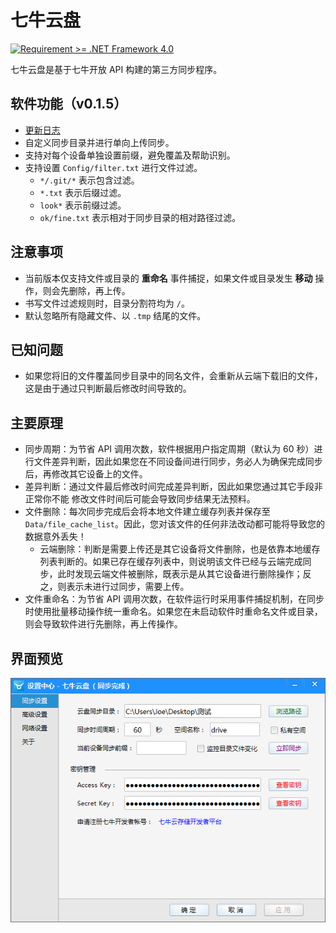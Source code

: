 七牛云盘
==========
[![Requirement >= .NET Framework 4.0](http://b.repl.ca/v1/Requirement-%3E%3D_.NET_Framework_4.0-blue.png)]()

七牛云盘是基于七牛开放 API 构建的第三方同步程序。

## 软件功能（v0.1.5）

- [更新日志](https://github.com/Unknwon/qiniudrive/wiki/%E6%9B%B4%E6%96%B0%E6%97%A5%E5%BF%97)
- 自定义同步目录并进行单向上传同步。
- 支持对每个设备单独设置前缀，避免覆盖及帮助识别。
- 支持设置 `Config/filter.txt` 进行文件过滤。
	- `*/.git/*` 表示包含过滤。
	- `*.txt` 表示后缀过滤。
	- `look*` 表示前缀过滤。
	- `ok/fine.txt` 表示相对于同步目录的相对路径过滤。

## 注意事项

- 当前版本仅支持文件或目录的 **重命名** 事件捕捉，如果文件或目录发生 **移动** 操作，则会先删除，再上传。
- 书写文件过滤规则时，目录分割符均为 `/`。
- 默认忽略所有隐藏文件、以 `.tmp` 结尾的文件。

## 已知问题

- 如果您将旧的文件覆盖同步目录中的同名文件，会重新从云端下载旧的文件，这是由于通过只判断最后修改时间导致的。

## 主要原理

- 同步周期：为节省 API 调用次数，软件根据用户指定周期（默认为 60 秒）进行文件差异判断，因此如果您在不同设备间进行同步，务必人为确保完成同步后，再修改其它设备上的文件。
- 差异判断：通过文件最后修改时间完成差异判断，因此如果您通过其它手段非正常你不能  修改文件时间后可能会导致同步结果无法预料。
- 文件删除：每次同步完成后会将本地文件建立缓存列表并保存至 `Data/file_cache_list`。因此，您对该文件的任何非法改动都可能将导致您的数据意外丢失！
	- 云端删除：判断是需要上传还是其它设备将文件删除，也是依靠本地缓存列表判断的。如果已存在缓存列表中，则说明该文件已经与云端完成同步，此时发现云端文件被删除，既表示是从其它设备进行删除操作；反之，则表示未进行过同步，需要上传。
- 文件重命名：为节省 API 调用次数，在软件运行时采用事件捕捉机制，在同步时使用批量移动操作统一重命名。如果您在未启动软件时重命名文件或目录，则会导致软件进行先删除，再上传操作。

## 界面预览

![](imgs/SyncSetting.png)
